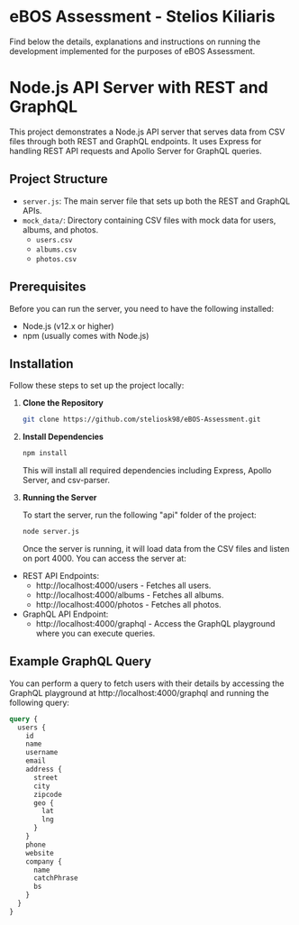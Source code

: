 # eBOS Assessment - Stelios Kiliaris
Find below the details, explanations and instructions on running the development implemented for the purposes of eBOS Assessment. 

# Node.js API Server with REST and GraphQL

This project demonstrates a Node.js API server that serves data from CSV files through both REST and GraphQL endpoints. It uses Express for handling REST API requests and Apollo Server for GraphQL queries.

## Project Structure

- `server.js`: The main server file that sets up both the REST and GraphQL APIs.
- `mock_data/`: Directory containing CSV files with mock data for users, albums, and photos.
    - `users.csv`
    - `albums.csv`
    - `photos.csv`

## Prerequisites

Before you can run the server, you need to have the following installed:
- Node.js (v12.x or higher)
- npm (usually comes with Node.js)

## Installation

Follow these steps to set up the project locally:

1. **Clone the Repository**

   ```bash
   git clone https://github.com/steliosk98/eBOS-Assessment.git
   ```
2. **Install Dependencies**

    ```bash
    npm install
    ```
   This will install all required dependencies including Express, Apollo Server, and csv-parser.


3. **Running the Server**

    To start the server, run the following "api" folder of the project:
    ```bash
   node server.js
    ```
   Once the server is running, it will load data from the CSV files and listen on port 4000. You can access the server at:
* REST API Endpoints:
  - http://localhost:4000/users - Fetches all users.
  - http://localhost:4000/albums - Fetches all albums.
  - http://localhost:4000/photos - Fetches all photos.
* GraphQL API Endpoint:
  - http://localhost:4000/graphql - Access the GraphQL playground where you can execute queries.

## Example GraphQL Query

You can perform a query to fetch users with their details by accessing the GraphQL playground at http://localhost:4000/graphql and running the following query:

```graphql
query {
  users {
    id
    name
    username
    email
    address {
      street
      city
      zipcode
      geo {
        lat
        lng
      }
    }
    phone
    website
    company {
      name
      catchPhrase
      bs
    }
  }
}
```


    
